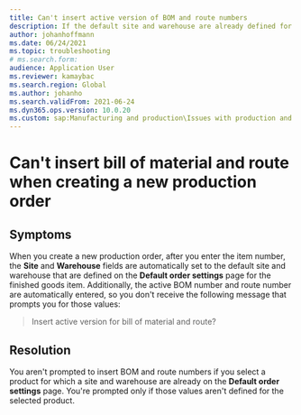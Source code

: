 ```yaml
---
title: Can't insert active version of BOM and route numbers  
description: If the default site and warehouse are already defined for a selected product, you won't be prompted to insert the active version of BOM and route numbers. 
author: johanhoffmann 
ms.date: 06/24/2021 
ms.topic: troubleshooting 
# ms.search.form:  
audience: Application User 
ms.reviewer: kamaybac 
ms.search.region: Global 
ms.author: johanho 
ms.search.validFrom: 2021-06-24 
ms.dyn365.ops.version: 10.0.20 
ms.custom: sap:Manufacturing and production\Issues with production and batch orders
--- 
```

 
# Can't insert bill of material and route when creating a new production order

## Symptoms

When you create a new production order, after you enter the item number, the **Site** and **Warehouse** fields are automatically set to the default site and warehouse that are defined on the **Default order settings** page for the finished goods item. Additionally, the active BOM number and route number are automatically entered, so you don't receive the following message that prompts you for those values:

> Insert active version for bill of material and route?

## Resolution

You aren't prompted to insert BOM and route numbers if you select a product for which a site and warehouse are already on the **Default order settings** page. You're prompted only if those values aren't defined for the selected product.
